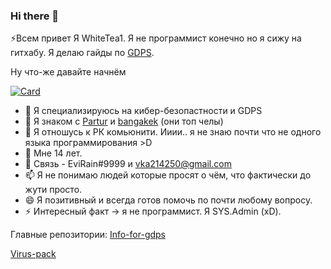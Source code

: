 ### Hi there 👋
 ⚡Всем привет Я WhiteTea1. Я не программист конечно но я сижу на гитхабу. Я делаю гайды по [GDPS](https://github.com/EnjoyDogDev/info-for-gdps/issues). 

Ну что-же давайте начнём

[![Card](https://github-readme-stats.vercel.app/api?username=WhiteTea1&count_private=true&show_icons=true&cache_seconds=1800&locale=ru&hide_border=true&bg_color=05070a&title_color=d7f562&text_color=d7f562&icon_color=d7f562)](https://discord.gg/gdpsfreehost)

- 🔭 Я специализируюсь на кибер-безопастности и GDPS
- 🌱 Я знаком с [Partur](https://github.com/Partur1) и [bangakek](https://github.com/bang173) (они топ челы)
- 👯 Я отношусь к РК комьюнити. Ииии.. я не знаю почти что не одного языка программирования >D
- 🤔 Мне 14 лет.
- 💬 Связь - EviRain#9999 и vka214250@gmail.com
- 📫 Я не понимаю людей которые просят о чём, что фактически до жути просто.
- 😄 Я позитивный и всегда готов помочь по почти любому вопросу.
- ⚡ Интересный факт -> я не программист. Я SYS.Admin (xD).

Главные репозитории:
[Info-for-gdps](https://github.com/EnjoyDogDev/info-for-gdps) 

[Virus-pack](https://github.com/EnjoyDogDev/virus-pack2)

